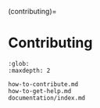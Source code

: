 (contributing)=
# Contributing

```{toctree}
:glob:
:maxdepth: 2

how-to-contribute.md
how-to-get-help.md
documentation/index.md
```
